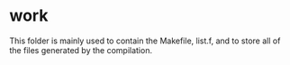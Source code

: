 # work
This folder is mainly used to contain the Makefile, list.f, and to store all of the files generated by the compilation.

